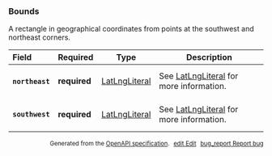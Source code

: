 <!--- This is a generated file, do not edit! -->
<!--- [START woosmap_http_schema_bounds] -->
<h3 class="schema-object" id="Bounds">Bounds</h3>

A rectangle in geographical coordinates from points at the southwest and northeast corners.

| Field                                                                                             | Required     | Type                                            | Description                                                               |
| :------------------------------------------------------------------------------------------------ | ------------ | ----------------------------------------------- | ------------------------------------------------------------------------- |
| <h4 id="Bounds-northeast" class="add-link schema-object-property-key"><code>northeast</code></h4> | **required** | [LatLngLiteral](#LatLngLiteral "LatLngLiteral") | See [LatLngLiteral](#LatLngLiteral "LatLngLiteral") for more information. |
| <h4 id="Bounds-southwest" class="add-link schema-object-property-key"><code>southwest</code></h4> | **required** | [LatLngLiteral](#LatLngLiteral "LatLngLiteral") | See [LatLngLiteral](#LatLngLiteral "LatLngLiteral") for more information. |

<p style="text-align: right; font-size: smaller;">Generated from the <a data-label="openapi-github" href="https://github.com/woosmap/openapi-specification" title="Woosmap OpenAPI Specification" class="external">OpenAPI specification</a>.
<a data-label="openapi-github-woosmap-http-schema-bounds" data-action="edit" style="margin-left: 5px;" href="https://github.com/woosmap/openapi-specification/blob/main/specification/schemas/Bounds.yml" title="Edit on GitHub"><span class="material-icons">edit</span> Edit</a>
<a data-label="openapi-github-woosmap-http-schema-bounds" data-action="bug" style="margin-left: 5px;" href="https://github.com/woosmap/openapi-specification/issues/new?assignees=&labels=type%3A+bug%2C+triage+me&template=bug_report.md&title=[schemas] Bug - Bounds" title="File bug for schemas on GitHub"><span class="material-icons">bug_report</span> Report bug</a>
</p>

<!--- [END woosmap_http_schema_bounds] -->
